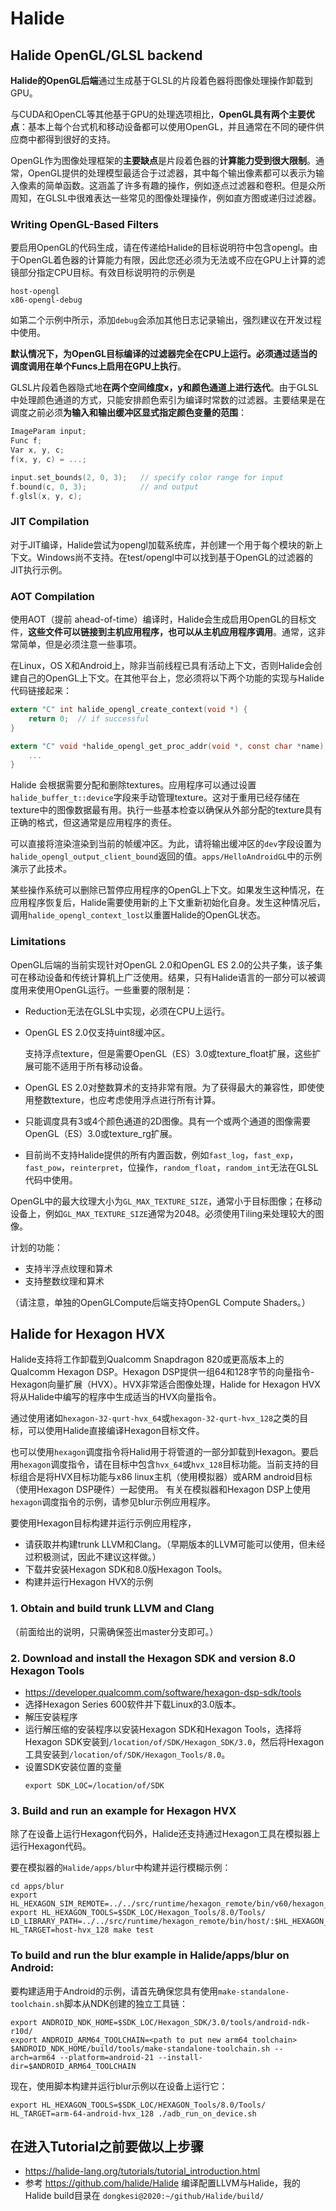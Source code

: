 # Halide

## Halide OpenGL/GLSL backend

**Halide的OpenGL后端**通过生成基于GLSL的片段着色器将图像处理操作卸载到GPU。

与CUDA和OpenCL等其他基于GPU的处理选项相比，**OpenGL具有两个主要优点**：基本上每个台式机和移动设备都可以使用OpenGL，并且通常在不同的硬件供应商中都得到很好的支持。

OpenGL作为图像处理框架的**主要缺点**是片段着色器的**计算能力受到很大限制**。通常，OpenGL提供的处理模型最适合于过滤器，其中每个输出像素都可以表示为输入像素的简单函数。这涵盖了许多有趣的操作，例如逐点过滤器和卷积。但是众所周知，在GLSL中很难表达一些常见的图像处理操作，例如直方图或递归过滤器。

### Writing OpenGL-Based Filters

要启用OpenGL的代码生成，请在传递给Halide的目标说明符中包含opengl。由于OpenGL着色器的计算能力有限，因此您还必须为无法或不应在GPU上计算的滤镜部分指定CPU目标。有效目标说明符的示例是

```
host-opengl
x86-opengl-debug
```
如第二个示例中所示，添加`debug`会添加其他日志记录输出，强烈建议在开发过程中使用。

**默认情况下，为OpenGL目标编译的过滤器完全在CPU上运行。必须通过适当的调度调用在单个Funcs上启用在GPU上执行**。

GLSL片段着色器隐式地**在两个空间维度x，y和颜色通道上进行迭代**。由于GLSL中处理颜色通道的方式，只能安排颜色索引为编译时常数的过滤器。主要结果是在调度之前必须**为输入和输出缓冲区显式指定颜色变量的范围**：
```c
ImageParam input;
Func f;
Var x, y, c;
f(x, y, c) = ...;

input.set_bounds(2, 0, 3);   // specify color range for input
f.bound(c, 0, 3);            // and output
f.glsl(x, y, c);
```

### JIT Compilation

对于JIT编译，Halide尝试为opengl加载系统库，并创建一个用于每个模块的新上下文。Windows尚不支持。在test/opengl中可以找到基于OpenGL的过滤器的JIT执行示例。

### AOT Compilation

使用AOT（提前 ahead-of-time）编译时，Halide会生成启用OpenGL的目标文件，**这些文件可以链接到主机应用程序，也可以从主机应用程序调用**。通常，这非常简单，但是必须注意一些事项。

在Linux，OS X和Android上，除非当前线程已具有活动上下文，否则Halide会创建自己的OpenGL上下文。在其他平台上，您必须将以下两个功能的实现与Halide代码链接起来：
```c
extern "C" int halide_opengl_create_context(void *) {
    return 0;  // if successful
}

extern "C" void *halide_opengl_get_proc_addr(void *, const char *name) {
    ...
}
```

Halide 会根据需要分配和删除textures。应用程序可以通过设置`halide_buffer_t::device`字段来手动管理texture。这对于重用已经存储在texture中的图像数据最有用。执行一些基本检查以确保从外部分配的texture具有正确的格式，但这通常是应用程序的责任。

可以直接将渲染渲染到当前的帧缓冲区。为此，请将输出缓冲区的`dev`字段设置为`halide_opengl_output_client_bound`返回的值。`apps/HelloAndroidGL`中的示例演示了此技术。

某些操作系统可以删除已暂停应用程序的OpenGL上下文。如果发生这种情况，在应用程序恢复后，Halide需要使用新的上下文重新初始化自身。发生这种情况后，调用`halide_opengl_context_lost`以重置Halide的OpenGL状态。

### Limitations

OpenGL后端的当前实现针对OpenGL 2.0和OpenGL ES 2.0的公共子集，该子集可在移动设备和传统计算机上广泛使用。结果，只有Halide语言的一部分可以被调度用来使用OpenGL运行。一些重要的限制是：
- Reduction无法在GLSL中实现，必须在CPU上运行。
- OpenGL ES 2.0仅支持uint8缓冲区。

  支持浮点texture，但是需要OpenGL（ES）3.0或texture_float扩展，这些扩展可能不适用于所有移动设备。
- OpenGL ES 2.0对整数算术的支持非常有限。为了获得最大的兼容性，即使使用整数texture，也应考虑使用浮点进行所有计算。
- 只能调度具有3或4个颜色通道的2D图像。具有一个或两个通道的图像需要OpenGL（ES）3.0或texture_rg扩展。
- 目前尚不支持Halide提供的所有内置函数，例如`fast_log`，`fast_exp`，`fast_pow`，`reinterpret`，位操作，`random_float`，`random_int`无法在GLSL代码中使用。

OpenGL中的最大纹理大小为`GL_MAX_TEXTURE_SIZE`，通常小于目标图像；在移动设备上，例如`GL_MAX_TEXTURE_SIZE`通常为2048。必须使用Tiling来处理较大的图像。

计划的功能：
- 支持半浮点纹理和算术
- 支持整数纹理和算术

（请注意，单独的OpenGLCompute后端支持OpenGL Compute Shaders。） 

## Halide for Hexagon HVX

Halide支持将工作卸载到Qualcomm Snapdragon 820或更高版本上的Qualcomm Hexagon DSP。Hexagon DSP提供一组64和128字节的向量指令-Hexagon向量扩展（HVX）。HVX非常适合图像处理，Halide for Hexagon HVX将从Halide中编写的程序中生成适当的HVX向量指令。

通过使用诸如`hexagon-32-qurt-hvx_64`或`hexagon-32-qurt-hvx_128`之类的目标，可以使用Halide直接编译Hexagon目标文件。

也可以使用`hexagon`调度指令将Halid用于将管道的一部分卸载到Hexagon。要启用`hexagon`调度指令，请在目标中包含`hvx_64`或`hvx_128`目标功能。当前支持的目标组合是将HVX目标功能与x86 linux主机（使用模拟器）或ARM android目标（使用Hexagon DSP硬件）一起使用。 有关在模拟器和Hexagon DSP上使用`hexagon`调度指令的示例，请参见blur示例应用程序。

要使用Hexagon目标构建并运行示例应用程序，
- 请获取并构建trunk LLVM和Clang。（早期版本的LLVM可能可以使用，但未经过积极测试，因此不建议这样做。）
- 下载并安装Hexagon SDK和8.0版Hexagon Tools。
- 构建并运行Hexagon HVX的示例

### 1. Obtain and build trunk LLVM and Clang

（前面给出的说明，只需确保签出master分支即可。）

### 2. Download and install the Hexagon SDK and version 8.0 Hexagon Tools

- https://developer.qualcomm.com/software/hexagon-dsp-sdk/tools
- 选择Hexagon Series 600软件并下载Linux的3.0版本。
- 解压安装程序
- 运行解压缩的安装程序以安装Hexagon SDK和Hexagon Tools，选择将Hexagon SDK安装到`/location/of/SDK/Hexagon_SDK/3.0`，然后将Hexagon工具安装到`/location/of/SDK/Hexagon_Tools/8.0`。
- 设置SDK安装位置的变量
  ```
  export SDK_LOC=/location/of/SDK
  ```
### 3. Build and run an example for Hexagon HVX

除了在设备上运行Hexagon代码外，Halide还支持通过Hexagon工具在模拟器上运行Hexagon代码。

要在模拟器的`Halide/apps/blur`中构建并运行模糊示例：

```
cd apps/blur
export HL_HEXAGON_SIM_REMOTE=../../src/runtime/hexagon_remote/bin/v60/hexagon_sim_remote
export HL_HEXAGON_TOOLS=$SDK_LOC/Hexagon_Tools/8.0/Tools/
LD_LIBRARY_PATH=../../src/runtime/hexagon_remote/bin/host/:$HL_HEXAGON_TOOLS/lib/iss/:. HL_TARGET=host-hvx_128 make test
```

### To build and run the blur example in Halide/apps/blur on Android:

要构建适用于Android的示例，请首先确保您具有使用`make-standalone-toolchain.sh`脚本从NDK创建的独立工具链：

```
export ANDROID_NDK_HOME=$SDK_LOC/Hexagon_SDK/3.0/tools/android-ndk-r10d/
export ANDROID_ARM64_TOOLCHAIN=<path to put new arm64 toolchain>
$ANDROID_NDK_HOME/build/tools/make-standalone-toolchain.sh --arch=arm64 --platform=android-21 --install-dir=$ANDROID_ARM64_TOOLCHAIN
```

现在，使用脚本构建并运行blur示例以在设备上运行它：

```
export HL_HEXAGON_TOOLS=$SDK_LOC/HEXAGON_Tools/8.0/Tools/
HL_TARGET=arm-64-android-hvx_128 ./adb_run_on_device.sh
```
## 在进入Tutorial之前要做以上步骤

- https://halide-lang.org/tutorials/tutorial_introduction.html
- 参考 https://github.com/halide/Halide 编译配置LLVM与Halide，我的Halide build目录在 `dongkesi@2020:~/github/Halide/build/`